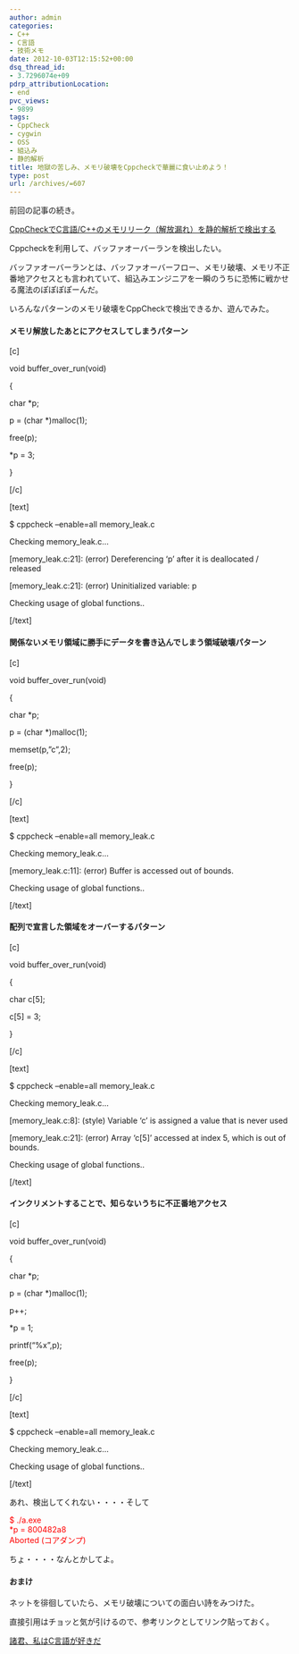 ```yaml
---
author: admin
categories:
- C++
- C言語
- 技術メモ
date: 2012-10-03T12:15:52+00:00
dsq_thread_id:
- 3.7296074e+09
pdrp_attributionLocation:
- end
pvc_views:
- 9899
tags:
- CppCheck
- cygwin
- OSS
- 組込み
- 静的解析
title: 地獄の苦しみ、メモリ破壊をCppcheckで華麗に食い止めよう！
type: post
url: /archives/=607
---
```


前回の記事の続き。

[CppCheckでC言語/C++のメモリリーク（解放漏れ）を静的解析で検出する][1]

Cppcheckを利用して、バッファオーバーランを検出したい。
  
バッファオーバーランとは、バッファオーバーフロー、メモリ破壊、メモリ不正番地アクセスとも言われていて、組込みエンジニアを一瞬のうちに恐怖に戦かせる魔法のぽぽぽぽーんだ。

いろんなパターンのメモリ破壊をCppCheckで検出できるか、遊んでみた。

#### メモリ解放したあとにアクセスしてしまうパターン

[c]
  
void buffer\_over\_run(void)
  
{
  
char *p;

p = (char *)malloc(1);
  
free(p);

*p = 3;
  
}
  
[/c]
  
[text]
  
$ cppcheck &#8211;enable=all memory_leak.c
  
Checking memory_leak.c&#8230;
  
[memory_leak.c:21]: (error) Dereferencing &#8216;p&#8217; after it is deallocated / released
  
[memory_leak.c:21]: (error) Uninitialized variable: p
  
Checking usage of global functions..
  
[/text]

#### 関係ないメモリ領域に勝手にデータを書き込んでしまう領域破壊パターン

[c]
  
void buffer\_over\_run(void)
  
{
  
char *p;

p = (char *)malloc(1);
  
memset(p,&#8221;c&#8221;,2);
  
free(p);
  
}
  
[/c]
  
[text]
  
$ cppcheck &#8211;enable=all memory_leak.c
  
Checking memory_leak.c&#8230;
  
[memory_leak.c:11]: (error) Buffer is accessed out of bounds.
  
Checking usage of global functions..
  
[/text]

#### 配列で宣言した領域をオーバーするパターン

[c]
  
void buffer\_over\_run(void)
  
{
  
char c[5];
  
c[5] = 3;
  
}
  
[/c]
  
[text]
  
$ cppcheck &#8211;enable=all memory_leak.c
  
Checking memory_leak.c&#8230;
  
[memory_leak.c:8]: (style) Variable &#8216;c&#8217; is assigned a value that is never used
  
[memory_leak.c:21]: (error) Array &#8216;c[5]&#8217; accessed at index 5, which is out of bounds.
  
Checking usage of global functions..
  
[/text]

#### インクリメントすることで、知らないうちに不正番地アクセス

[c]
  
void buffer\_over\_run(void)
  
{
  
char *p;

p = (char *)malloc(1);

p++;
  
*p = 1;
  
printf(“%x”,p);

free(p);

}
  
[/c]
  
[text]
  
$ cppcheck &#8211;enable=all memory_leak.c
  
Checking memory_leak.c&#8230;
  
Checking usage of global functions..
  
[/text]
  
あれ、検出してくれない・・・・そして

<span style="color: #ff0000;">$ ./a.exe<br /> *p = 800482a8<br /> Aborted (コアダンプ)</span>

ちょ・・・・なんとかしてよ。

#### おまけ

ネットを徘徊していたら、メモリ破壊についての面白い詩をみつけた。
  
直接引用はチョッと気が引けるので、参考リンクとしてリンク貼っておく。

[諸君、私はC言語が好きだ][2]

 [1]: https://futurismo.biz/archives/602 "CppCheckでC言語/C++のメモリリーク（解放漏れ）を静的解析で検出する。"
 [2]: https://kmaebashi.com/zakki/zakki0021.html